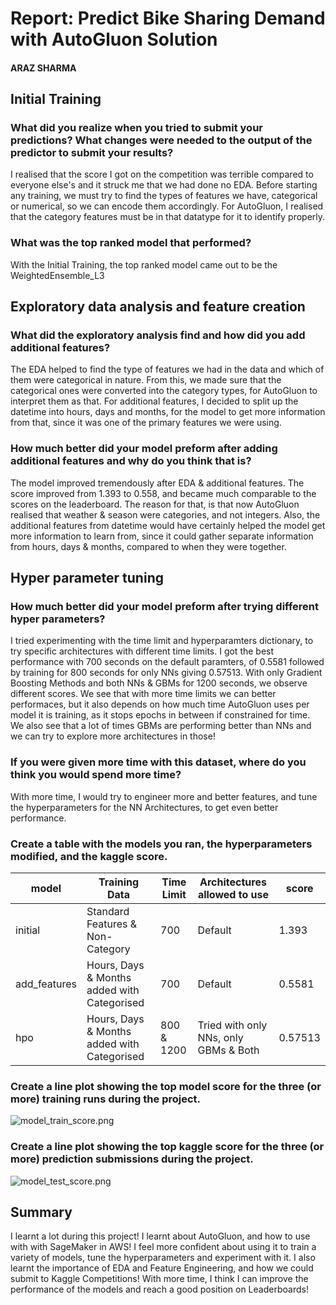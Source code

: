 # Report: Predict Bike Sharing Demand with AutoGluon Solution
#### ARAZ SHARMA

## Initial Training
### What did you realize when you tried to submit your predictions? What changes were needed to the output of the predictor to submit your results?
I realised that the score I got on the competition was terrible compared to everyone else's and it struck me that we had done no EDA. Before starting any training, we must try to find the types of features we have, categorical or numerical, so we can encode them accordingly. For AutoGluon, I realised that the category features must be in that datatype for it to identify properly.

### What was the top ranked model that performed?
With the Initial Training, the top ranked model came out to be the WeightedEnsemble_L3

## Exploratory data analysis and feature creation
### What did the exploratory analysis find and how did you add additional features?
The EDA helped to find the type of features we had in the data and which of them were categorical in nature. From this, we made sure that the categorical ones were converted into the category types, for AutoGluon to interpret them as that. For additional features, I decided to split up the datetime into hours, days and months, for the model to get more information from that, since it was one of the primary features we were using.

### How much better did your model preform after adding additional features and why do you think that is?
The model improved tremendously after EDA & additional features. The score improved from 1.393 to 0.558, and became much comparable to the scores on the leaderboard. The reason for that, is that now AutoGluon realised that weather & season were categories, and not integers. Also, the additional features from datetime would have certainly helped the model get more information to learn from, since it could gather separate information from hours, days & months, compared to when they were together. 

## Hyper parameter tuning
### How much better did your model preform after trying different hyper parameters?
I tried experimenting with the time limit and hyperparamters dictionary, to try specific architectures with different time limits. I got the best performance with 700 seconds on the default paramters, of 0.5581 followed by training for 800 seconds for only NNs giving 0.57513. With only Gradient Boosting Methods and both NNs & GBMs for 1200 seconds, we observe different scores. We see that with more time limits we can better performaces, but it also depends on how much time AutoGluon uses per model it is training, as it stops epochs in between if constrained for time. We also see that a lot of times GBMs are performing better than NNs and we can try to explore more architectures in those!

### If you were given more time with this dataset, where do you think you would spend more time?
With more time, I would try to engineer more and better features, and tune the hyperparameters for the NN Architectures, to get even better performance. 

### Create a table with the models you ran, the hyperparameters modified, and the kaggle score.
|model|Training Data|Time Limit|Architectures allowed to use|score|
|--|--|--|--|--|
|initial|Standard Features & Non-Category|700|Default|1.393|
|add_features|Hours, Days & Months added with Categorised|700|Default|0.5581|
|hpo|Hours, Days & Months added with Categorised|800 & 1200|Tried with only NNs, only GBMs & Both|0.57513|

### Create a line plot showing the top model score for the three (or more) training runs during the project.

![model_train_score.png](img/model_train_score.png)

### Create a line plot showing the top kaggle score for the three (or more) prediction submissions during the project.

![model_test_score.png](img/model_test_score.png)

## Summary
 I learnt a lot during this project! I learnt about AutoGluon, and how to use with with SageMaker in AWS! I feel more confident about using it to train a variety of models, tune the hyperparameters and experiment with it. I also learnt the importance of EDA and Feature Engineering, and how we could submit to Kaggle Competitions! With more time, I think I can improve the performance of the models and reach a good position on Leaderboards!
